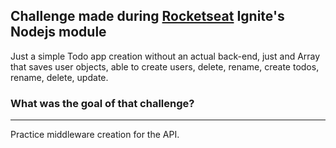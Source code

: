 ## Challenge made during [Rocketseat](https://www.rocketseat.com.br/) Ignite's Nodejs module

Just a simple Todo app creation without an actual back-end, just and Array that saves user objects, able to create users, delete, rename, create todos, rename, delete, update.

### What was the goal of that challenge?

---

Practice middleware creation for the API.
